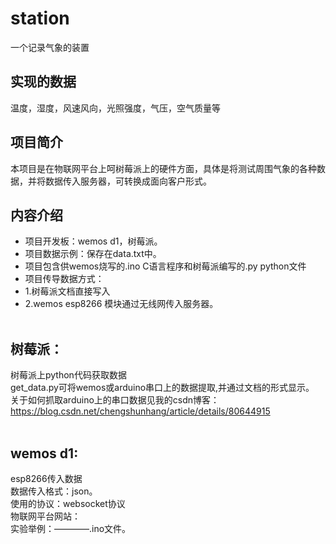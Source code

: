 # station
一个记录气象的装置
</br>
## 实现的数据
温度，湿度，风速风向，光照强度，气压，空气质量等</br>
## 项目简介
本项目是在物联网平台上呵树莓派上的硬件方面，具体是将测试周围气象的各种数据，并将数据传入服务器，可转换成面向客户形式。</br>
## 内容介绍
- 项目开发板：wemos d1，树莓派。
- 项目数据示例：保存在data.txt中。
- 项目包含供wemos烧写的.ino C语言程序和树莓派编写的.py python文件
- 项目传导数据方式：
- 1.树莓派文档直接写入
- 2.wemos esp8266 模块通过无线网传入服务器。</br></br>
## 树莓派：
树莓派上python代码获取数据</br>
get_data.py可将wemos或arduino串口上的数据提取,并通过文档的形式显示。</br>
关于如何抓取arduino上的串口数据见我的csdn博客：</br>
</a>https://blog.csdn.net/chengshunhang/article/details/80644915</a></br></br>
## wemos d1:
esp8266传入数据</br>
数据传入格式：json。</br>
使用的协议：websocket协议</br>
物联网平台网站：</br>
实验举例：————.ino文件。</br>
